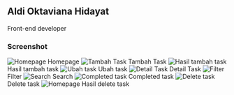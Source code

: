 ## Aldi Oktaviana Hidayat
Front-end developer
### Screenshot

![Homepage](./screenshot/1.png)
Homepage
![Tambah Task](./screenshot/2.png)
Tambah Task
![Hasil tambah task](./screenshot/3.png)
Hasil tambah task
![Ubah task](./screenshot/4.png)
Ubah task
![Detail Task](./screenshot/5.png)
Detail Task
![Filter](./screenshot/6.png)
Filter
![Search](./screenshot/7.png)
Search
![Completed task](./screenshot/9.png)
Completed task
![Delete task](./screenshot/10.png)
Delete task
![Homepage](./screenshot/11.png)
Hasil delete task

